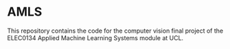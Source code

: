 # AMLS
This repository contains the code for the computer vision final project of the ELEC0134 Applied Machine Learning Systems module at UCL.
